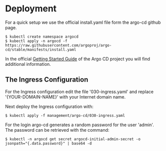 # Deployment

For a quick setup we use the official install.yaml file form the argo-cd github page. 

	$ kubectl create namespace argocd
	$ kubectl apply -n argocd -f https://raw.githubusercontent.com/argoproj/argo-cd/stable/manifests/install.yaml
	
In the official [Getting Started Guide](https://argo-cd.readthedocs.io/en/stable/getting_started/) of the Argo CD project you will find additional information.


## The Ingress Configuration

For the Ingress configuration edit the file '030-ingress.yaml' and replace '{YOUR-DOMAIN-NAME}' with your Internet domain name.

Next deploy the Ingress configuration with:

	$ kubectl apply -f management/argo-cd/030-ingress.yaml

For the login argo-cd generates a random password for the user 'admin'. The password can be retrieved with the command:

	$ kubectl -n argocd get secret argocd-initial-admin-secret -o jsonpath="{.data.password}" | base64 -d